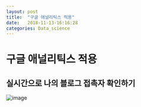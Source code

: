 ```yaml
---
layout: post
title:  "구글 애널리틱스 적용"
date:   2018-11-13-16:16:28
categories: Data_science
---
```


# 구글 애널리틱스 적용

## 실시간으로 나의 블로그 접촉자 확인하기

![image](https://blogfiles.pstatic.net/MjAxODExMTNfOTQg/MDAxNTQyMDkyNzk1OTMw.GOUjKA5OyJYZs4tDJw8C1KroZTnjy8Jkcq1SyTYs4jYg.qD1jAdLOFrjYCjrrQWNmlzVW11kalNyCEGNVIh0F9PEg.JPEG.jnh04188/111.jpg)
